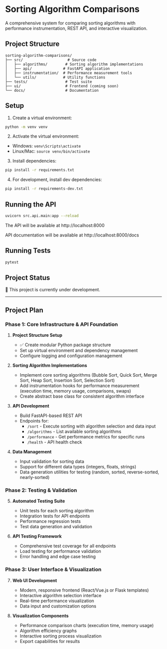 # Sorting Algorithm Comparisons

A comprehensive system for comparing sorting algorithms with performance instrumentation, REST API, and interactive visualization.

## Project Structure

```
sorting-algorithm-comparisons/
├── src/                    # Source code
│   ├── algorithms/        # Sorting algorithm implementations
│   ├── api/              # FastAPI application
│   ├── instrumentation/  # Performance measurement tools
│   └── utils/            # Utility functions
├── tests/                 # Test suite
├── ui/                    # Frontend (coming soon)
└── docs/                  # Documentation
```

## Setup

1. Create a virtual environment:
```bash
python -m venv venv
```

2. Activate the virtual environment:
- Windows: `venv\Scripts\activate`
- Linux/Mac: `source venv/bin/activate`

3. Install dependencies:
```bash
pip install -r requirements.txt
```

4. For development, install dev dependencies:
```bash
pip install -r requirements-dev.txt
```

## Running the API

```bash
uvicorn src.api.main:app --reload
```

The API will be available at http://localhost:8000

API documentation will be available at http://localhost:8000/docs

## Running Tests

```bash
pytest
```

## Project Status

🚧 This project is currently under development.

---

## Project Plan

### Phase 1: Core Infrastructure & API Foundation
1. **Project Structure Setup**
   - ✅ Create modular Python package structure
   - Set up virtual environment and dependency management
   - Configure logging and configuration management

2. **Sorting Algorithm Implementations**
   - Implement core sorting algorithms (Bubble Sort, Quick Sort, Merge Sort, Heap Sort, Insertion Sort, Selection Sort)
   - Add instrumentation hooks for performance measurement (execution time, memory usage, comparisons, swaps)
   - Create abstract base class for consistent algorithm interface

3. **API Development**
   - Build FastAPI-based REST API
   - Endpoints for:
     - `/sort` - Execute sorting with algorithm selection and data input
     - `/algorithms` - List available sorting algorithms
     - `/performance` - Get performance metrics for specific runs
     - `/health` - API health check

4. **Data Management**
   - Input validation for sorting data
   - Support for different data types (integers, floats, strings)
   - Data generation utilities for testing (random, sorted, reverse-sorted, nearly-sorted)

### Phase 2: Testing & Validation
5. **Automated Testing Suite**
   - Unit tests for each sorting algorithm
   - Integration tests for API endpoints
   - Performance regression tests
   - Test data generation and validation

6. **API Testing Framework**
   - Comprehensive test coverage for all endpoints
   - Load testing for performance validation
   - Error handling and edge case testing

### Phase 3: User Interface & Visualization
7. **Web UI Development**
   - Modern, responsive frontend (React/Vue.js or Flask templates)
   - Interactive algorithm selection interface
   - Real-time performance visualization
   - Data input and customization options

8. **Visualization Components**
   - Performance comparison charts (execution time, memory usage)
   - Algorithm efficiency graphs
   - Interactive sorting process visualization
   - Export capabilities for results
